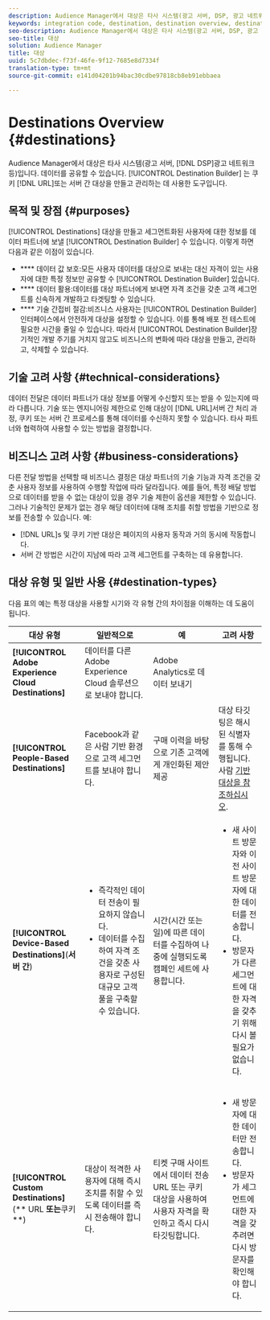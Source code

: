 ```yaml
---
description: Audience Manager에서 대상은 타사 시스템(광고 서버, DSP, 광고 네트워크 등)입니다. 데이터를 공유할 수 있습니다. 대상 빌더는 쿠키, URL 또는 서버 간 대상을 만들고 관리하는 데 사용한 도구입니다.
keywords: integration code, destination, destination overview, destination, destination, destination, destination, destination, destination, destination, destination, destination, destination, destination
seo-description: Audience Manager에서 대상은 타사 시스템(광고 서버, DSP, 광고 네트워크 등)입니다. 데이터를 공유할 수 있습니다. 대상 빌더는 쿠키, URL 또는 서버 간 대상을 만들고 관리하는 데 사용한 도구입니다.
seo-title: 대상
solution: Audience Manager
title: 대상
uuid: 5c7dbdec-f73f-46fe-9f12-7685e8d7334f
translation-type: tm+mt
source-git-commit: e141d04201b94bac30cdbe97818cb8eb91ebbaea

---
```



# Destinations Overview {#destinations}

Audience Manager에서 대상은 타사 시스템(광고 서버, [!DNL DSP]광고 네트워크 등)입니다. 데이터를 공유할 수 있습니다. [!UICONTROL Destination Builder] 는 쿠키 [!DNL URL]또는 서버 간 대상을 만들고 관리하는 데 사용한 도구입니다.

## 목적 및 장점 {#purposes}

<!-- c_destinations.xml -->

[!UICONTROL Destinations] 대상을 만들고 세그먼트화된 사용자에 대한 정보를 데이터 파트너에 보낼 [!UICONTROL Destination Builder] 수 있습니다. 이렇게 하면 다음과 같은 이점이 있습니다.

* **** 데이터 값 보호:모든 사용자 데이터를 대상으로 보내는 대신 자격이 있는 사용자에 대한 특정 정보만 공유할 수 [!UICONTROL Destination Builder] 있습니다.
* **** 데이터 활용:데이터를 대상 파트너에게 보내면 자격 조건을 갖춘 고객 세그먼트를 신속하게 개발하고 타겟팅할 수 있습니다.
* **** 기술 간접비 절감:비즈니스 사용자는 [!UICONTROL Destination Builder] 인터페이스에서 안전하게 대상을 설정할 수 있습니다. 이를 통해 배포 전 테스트에 필요한 시간을 줄일 수 있습니다. 따라서 [!UICONTROL Destination Builder]장기적인 개발 주기를 거치지 않고도 비즈니스의 변화에 따라 대상을 만들고, 관리하고, 삭제할 수 있습니다.

## 기술 고려 사항 {#technical-considerations}

<!-- destination-delivery-methods.xml -->

데이터 전달은 데이터 파트너가 대상 정보를 어떻게 수신할지 또는 받을 수 있는지에 따라 다릅니다. 기술 또는 엔지니어링 제한으로 인해 대상이 [!DNL URL]서버 간 처리 과정, 쿠키 또는 서버 간 프로세스를 통해 데이터를 수신하지 못할 수 있습니다. 타사 파트너와 협력하여 사용할 수 있는 방법을 결정합니다.

## 비즈니스 고려 사항 {#business-considerations}

다른 전달 방법을 선택할 때 비즈니스 결정은 대상 파트너의 기술 기능과 자격 조건을 갖춘 사용자 정보를 사용하여 수행할 작업에 따라 달라집니다. 예를 들어, 특정 배달 방법으로 데이터를 받을 수 없는 대상이 있을 경우 기술 제한이 옵션을 제한할 수 있습니다. 그러나 기술적인 문제가 없는 경우 해당 데이터에 대해 조치를 취할 방법을 기반으로 정보를 전송할 수 있습니다. 예:

* [!DNL URL]s 및 쿠키 기반 대상은 페이지의 사용자 동작과 거의 동시에 작동합니다.
* 서버 간 방법은 시간이 지남에 따라 고객 세그먼트를 구축하는 데 유용합니다.

## 대상 유형 및 일반 사용 {#destination-types}

다음 표의 예는 특정 대상을 사용할 시기와 각 유형 간의 차이점을 이해하는 데 도움이 됩니다.

| 대상 유형 | 일반적으로 | 예 | 고려 사항 |
|--- |--- |--- |--- |
| **[!UICONTROL Adobe Experience Cloud Destinations]** | 데이터를 다른 Adobe Experience Cloud 솔루션으로 보내야 합니다. | Adobe Analytics로 데이터 보내기 |  |
| **[!UICONTROL People-Based Destinations]** | Facebook과 같은 사람 기반 환경으로 고객 세그먼트를 보내야 합니다. | 구매 이력을 바탕으로 기존 고객에게 개인화된 제안 제공 | 대상 타깃팅은 해시된 식별자를 통해 수행됩니다. 사람 [기반 대상을 참조하십시오](people-based-destinations-overview.md). |
| **[!UICONTROL Device-Based Destinations]**(**&#x200B;서버 간&#x200B;**) | <ul><li>즉각적인 데이터 전송이 필요하지 않습니다.</li><li>데이터를 수집하여 자격 조건을 갖춘 사용자로 구성된 대규모 고객 풀을 구축할 수 있습니다.</li></ul> | 시간(시간 또는 일)에 따른 데이터를 수집하여 나중에 실행되도록 캠페인 세트에 사용합니다. | <ul><li>새 사이트 방문자와 이전 사이트 방문자에 대한 데이터를 전송합니다. </li><li>방문자가 다른 세그먼트에 대한 자격을 갖추기 위해 다시 볼 필요가 없습니다.</li></ul> |
| **[!UICONTROL Custom Destinations]**(** URL **또는**&#x200B;쿠키&#x200B;**) | 대상이 적격한 사용자에 대해 즉시 조치를 취할 수 있도록 데이터를 즉시 전송해야 합니다. | 티켓 구매 사이트에서 데이터 전송 URL 또는 쿠키 대상을 사용하여 사용자 자격을 확인하고 즉시 다시 타깃팅합니다. | <ul><li>새 방문자에 대한 데이터만 전송합니다. </li><li>방문자가 세그먼트에 대한 자격을 갖추려면 다시 방문자를 확인해야 합니다.</li></ul> |
